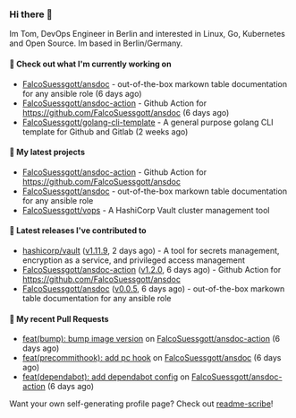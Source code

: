 ### Hi there 👋

Im Tom, DevOps Engineer in Berlin and interested in Linux, Go, Kubernetes and Open Source.
Im based in Berlin/Germany.

#### 👷 Check out what I'm currently working on

- [FalcoSuessgott/ansdoc](https://github.com/FalcoSuessgott/ansdoc) - out-of-the-box markown table documentation for any ansible role (6 days ago)
- [FalcoSuessgott/ansdoc-action](https://github.com/FalcoSuessgott/ansdoc-action) - Github Action for https://github.com/FalcoSuessgott/ansdoc (6 days ago)
- [FalcoSuessgott/golang-cli-template](https://github.com/FalcoSuessgott/golang-cli-template) - A general purpose golang CLI  template for Github and Gitlab (2 weeks ago)

#### 🌱 My latest projects

- [FalcoSuessgott/ansdoc-action](https://github.com/FalcoSuessgott/ansdoc-action) - Github Action for https://github.com/FalcoSuessgott/ansdoc
- [FalcoSuessgott/ansdoc](https://github.com/FalcoSuessgott/ansdoc) - out-of-the-box markown table documentation for any ansible role
- [FalcoSuessgott/vops](https://github.com/FalcoSuessgott/vops) - A HashiCorp Vault cluster management tool

#### 🔭 Latest releases I've contributed to

- [hashicorp/vault](https://github.com/hashicorp/vault) ([v1.11.9](https://github.com/hashicorp/vault/releases/tag/v1.11.9), 2 days ago) - A tool for secrets management, encryption as a service, and privileged access management
- [FalcoSuessgott/ansdoc-action](https://github.com/FalcoSuessgott/ansdoc-action) ([v1.2.0](https://github.com/FalcoSuessgott/ansdoc-action/releases/tag/v1.2.0), 6 days ago) - Github Action for https://github.com/FalcoSuessgott/ansdoc
- [FalcoSuessgott/ansdoc](https://github.com/FalcoSuessgott/ansdoc) ([v0.0.5](https://github.com/FalcoSuessgott/ansdoc/releases/tag/v0.0.5), 6 days ago) - out-of-the-box markown table documentation for any ansible role

#### 🔨 My recent Pull Requests

- [feat(bump): bump image version](https://github.com/FalcoSuessgott/ansdoc-action/pull/3) on [FalcoSuessgott/ansdoc-action](https://github.com/FalcoSuessgott/ansdoc-action) (6 days ago)
- [feat(precommithook): add pc hook](https://github.com/FalcoSuessgott/ansdoc/pull/18) on [FalcoSuessgott/ansdoc](https://github.com/FalcoSuessgott/ansdoc) (6 days ago)
- [feat(dependabot): add dependabot config](https://github.com/FalcoSuessgott/ansdoc-action/pull/2) on [FalcoSuessgott/ansdoc-action](https://github.com/FalcoSuessgott/ansdoc-action) (6 days ago)

Want your own self-generating profile page? Check out [readme-scribe](https://github.com/muesli/readme-scribe)!